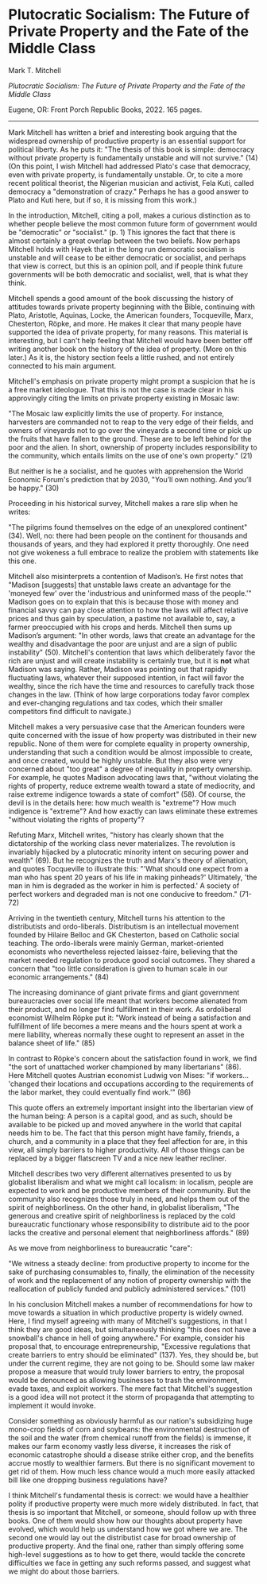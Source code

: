 Plutocratic Socialism: The Future of Private Property and the Fate of the
Middle Class
==========================================================

Mark T. Mitchell

*Plutocratic Socialism: The Future of Private Property and the Fate of the
Middle Class*

Eugene, OR: Front Porch Republic Books, 2022. 165 pages.

---

Mark Mitchell has written a brief and interesting book arguing that the
widespread ownership of productive property is an essential support for
political liberty.
As he puts it: "The thesis of this book is simple: democracy without private
property is fundamentally unstable and will not survive." (14)
(On this point, I wish Mitchell had addressed Plato's case that democracy, even
with private property, is fundamentally unstable.
Or, to cite a more recent political theorist, the Nigerian musician and
activist, Fela Kuti, called democracy a "demonstration of crazy."
Perhaps he has a good answer
to Plato and Kuti here, but if so, it is missing from this work.)


In the introduction, Mitchell, citing a poll,
makes a curious distinction as to whether people
believe the most common future form of government would be "democratic" or
"socialist." (p. 1) This ignores the fact that there is almost certainly a
great overlap between the two beliefs. Now perhaps Mitchell holds with Hayek
that in the long run democratic socialism is unstable and will cease to be
either democratic or socialist, and perhaps that view is correct, but this is
an opinion poll, and if people think future governments will be both democratic
and socialist, well, that is what they think.


Mitchell spends a good amount of the book discussing the history of attitudes
towards private property beginning with the Bible, continuing with Plato,
Aristotle, Aquinas, Locke, the American founders, Tocqueville, Marx,
Chesterton, Röpke, and
more. He makes it clear that many people have supported the idea of private
property, for many reasons. This material is interesting, but I can't help
feeling that Mitchell would have been better off writing another book
on the history of the idea of property. (More on this later.)
As it is, the history section feels a little rushed, and
not entirely connected to his main argument.

Mitchell's emphasis on private property might prompt a suspicion that he is a
free market ideologue. That this is not the case is made clear in his approvingly
citing the limits on private property existing in Mosaic law:

"The Mosaic law explicitly limits the use of property. For instance, harvesters
are commanded not to reap to the very edge of their fields, and owners of
vineyards not to go over the vineyards a second time or pick up the fruits that
have fallen to the ground. These are to be left behind for the poor and the
alien. In short, ownership of property includes responsibility to the
community, which entails limits on the use of one's own property." (21)

But neither is he a socialist, and he quotes with apprehension the World Economic
Forum's prediction that by 2030, "You’ll own nothing. And you’ll be happy."
(30)

Proceeding in his historical survey, Mitchell makes a rare slip when he writes:

"The pilgrims found themselves on the edge of an unexplored continent" (34).
Well, no: there had been people on the continent for thousands and thousands of
years, and they had explored it pretty thoroughly. One need not give wokeness a
full embrace to realize the problem with statements like this one.


Mitchell also misinterprets a contention of Madison’s. He first notes that
"Madison [suggests] that unstable laws create an advantage for the
'moneyed few' over the 'industrious and uninformed mass of the people.'" Madison
goes on to explain that this is because those with money and financial savvy
can pay close attention to how the laws will affect relative prices and thus
gain by speculation, a pastime not available to, say, a farmer preoccupied with
his crops and herds. Mitchell then sums up Madison’s argument: "In other words,
laws that create an advantage for the wealthy and disadvantage the poor are
unjust and are a sign of public instability" (50). Mitchell's contention that
laws which deliberately favor the rich are unjust and will create instability
is certainly true, but it is **not** what Madison was saying. Rather, Madison
was pointing out that rapidly fluctuating laws, whatever their supposed
intention, in fact will favor the wealthy, since the rich have the time and
resources to carefully track those changes in the law. (Think of how large
corporations today favor complex and ever-changing regulations and tax codes,
which their smaller competitors find difficult to navigate.)

Mitchell makes a very persuasive case that the American founders were quite
concerned with the issue of how property was distributed in their new republic.
None of them were for complete equality in property ownership,
understanding that such a condition would be almost impossible to create, and
once created, would be highly unstable. But they also were very concerned
about "too great" a degree of inequality in property ownership. For example, he
quotes Madison advocating laws that, "without violating the rights of property,
reduce extreme wealth toward a state of mediocrity, and raise extreme indigence
towards a state of comfort" (58). Of course, the devil is in the details here:
how much wealth is "extreme"? How much indigence is "extreme"? And how exactly
can laws eliminate these extremes "without violating the rights of property"?

Refuting Marx, Mitchell writes,
"history has clearly shown that the dictatorship of the working class never
materializes. The revolution is invariably hijacked by a plutocratic minority
intent on securing power and wealth" (69). But he recognizes the truth and
Marx's theory of alienation, and quotes Tocqueville to illustrate this:
"'What should one expect from a man who has spent 20 years of his life in
making pinheads?'
Ultimately, 'the man in him is degraded as the worker in him is perfected.'
A society of perfect workers and degraded man is not one conducive to freedom."
(71-72)


Arriving in the twentieth century,
Mitchell turns his attention to the distributists and ordo-liberals.
Distributism is an intellectual movement founded by Hilaire Belloc and GK
Chesterton, based on Catholic social teaching. The ordo-liberals were mainly
German, market-oriented economists who nevertheless rejected laissez-faire,
believing that the market needed regulation to produce good social outcomes.
They shared a concern that "too little consideration is given to human scale in
our economic arrangements." (84)

The increasing dominance of giant private firms and giant government
bureaucracies over social life meant that workers become alienated from their
product, and no longer find fulfillment in their work. As ordoliberal
economist Wilhelm Röpke put it:
"Work instead of being a satisfaction and fulfillment of life becomes a mere
means and the hours spent at work a mere liability, whereas normally these
ought to represent an asset in the balance sheet of life." (85)

In contrast to Röpke's concern about the satisfaction found in work,
we find "the sort of unattached worker championed by many libertarians" (86).
Here Mitchell quotes Austrian economist Ludwig von Mises:
"if workers... 'changed their locations and occupations
according to the requirements of the labor market, they could eventually find
work.'" (86)

This quote offers an extremely important insight into the libertarian view of
the human being: A person is a capital good, and as such, should be available
to be picked up and moved anywhere in the world that capital needs him to be.
The fact that this person might have family, friends, a church, and a community
in a place that they feel affection for are, in this view, all simply barriers
to higher productivity. All of those things can be replaced by a bigger
flatscreen TV and a nice new leather recliner.


Mitchell describes two very different alternatives presented to us by globalist
liberalism and what we might call localism: in localism, people are expected to
work and be productive members of their community. But the community also
recognizes those truly in need, and helps them out of the spirit of
neighborliness. On the other hand, in globalist liberalism, "The generous and
creative spirit of neighborliness is replaced by the cold bureaucratic
functionary whose responsibility to distribute aid to the poor lacks the creative
and personal element that neighborliness affords." (89)

As we move from neighborliness to bureaucratic "care":

"We witness a steady decline: from productive property to income for the
sake of purchasing consumables to, finally, the elimination of the necessity of
work and the replacement of any notion of property ownership with the
reallocation of publicly funded and publicly administered services." (101)


In his conclusion Mitchell makes a number of recommendations for how to move
towards a situation in which productive property is widely owned.
Here, I find myself agreeing with many of Mitchell's suggestions,
in that I think they are good ideas,
but simultaneously thinking "this does not have a
snowball's chance in hell of going anywhere." For example, consider his
proposal that, to encourage entrepreneurship, "Excessive regulations that
create barriers to entry should be eliminated" (137). Yes, they should be, but
under the current regime, they are not going to be. Should some law maker
propose a measure that would truly lower barriers to entry, the proposal would
be denounced as allowing businesses to trash the environment, evade taxes, and
exploit workers. The mere fact that Mitchell's suggestion is a good idea will
not protect it the storm of propaganda that attempting to implement it would
invoke.

Consider something as obviously harmful as our nation's subsidizing huge
mono-crop fields of corn and soybeans: the environmental destruction of the
soil and the water (from chemical runoff from the fields) is immense, it makes
our farm economy vastly less diverse, it increases the risk of economic
catastrophe should a disease strike either crop, and the benefits accrue
mostly to wealthier farmers. But there is no significant movement to get rid of
them. How much less chance would a much more easily attacked bill like one
dropping business regulations have?

I think Mitchell's fundamental thesis is correct: we would have a healthier
polity if productive property were much more widely distributed. In fact, that
thesis is so important that Mitchell, or someone, should follow up with three
books. One of them would show how our thoughts about property have evolved,
which would help us understand how we got where we are. The second one would
lay out the distributist case for broad ownership of productive property.
And the final one, rather than simply offering some high-level suggestions as
to how to get there, would tackle the concrete difficulties we face in getting
any such reforms passed, and suggest what we might do about those barriers.






